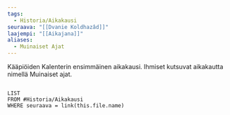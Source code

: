 ```yaml
---
tags:
  - Historia/Aikakausi
seuraava: "[[Dvanie Koldhazâd]]"
laajempi: "[[Aikajana]]"
aliases:
  - Muinaiset Ajat
---
```

Kääpiöiden Kalenterin ensimmäinen aikakausi. Ihmiset kutsuvat aikakautta nimellä Muinaiset ajat.


```dataview

LIST
FROM #Historia/Aikakausi
WHERE seuraava = link(this.file.name)

```

